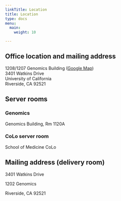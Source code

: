 ```yaml
---
linkTitle: Location
title: Location
type: docs
menu:
  main:
    weight: 10

---
```


## Office location and mailing address

1208/1207 Genomics Building ([Google Map](https://goo.gl/OVKyxv))  
3401 Watkins Drive  
University of California  
Riverside, CA 92521  

## Server rooms

### Genomics

Genomics Building, Rm 1120A

### CoLo server room

School of Medicine CoLo 


## Mailing address (delivery room)

3401 Watkins Drive 

1202 Genomics 

Riverside, CA 92521 



